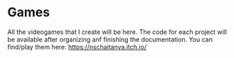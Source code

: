 # Games
All the videogames that I create will be here. The code for each project will be available after organizing anf finishing the documentation.
You can find/play them here: https://nschaitanya.itch.io/
